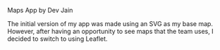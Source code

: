 Maps App by Dev Jain

The initial version of my app was made using an SVG as my base map. However, after having an opportunity to see maps that the team uses, I decided to switch to using Leaflet.
